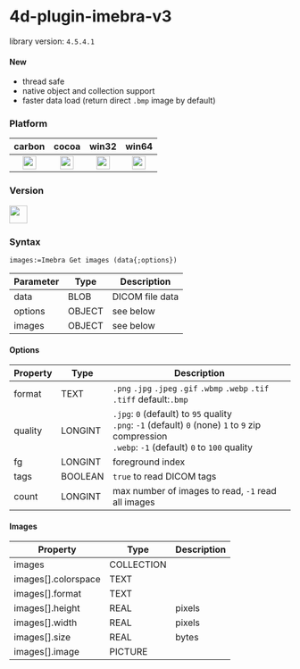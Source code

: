 # 4d-plugin-imebra-v3

library version: ``4.5.4.1``

#### New

- thread safe
- native object and collection support
- faster data load (return direct ``.bmp`` image by default)

### Platform

| carbon | cocoa | win32 | win64 |
|:------:|:-----:|:---------:|:---------:|
|<img src="https://cloud.githubusercontent.com/assets/1725068/22371562/1b091f0a-e4db-11e6-8458-8653954a7cce.png" width="24" height="24" /> |<img src="https://cloud.githubusercontent.com/assets/1725068/22371562/1b091f0a-e4db-11e6-8458-8653954a7cce.png" width="24" height="24" /> |<img src="https://cloud.githubusercontent.com/assets/1725068/22371562/1b091f0a-e4db-11e6-8458-8653954a7cce.png" width="24" height="24" /> |<img src="https://cloud.githubusercontent.com/assets/1725068/22371562/1b091f0a-e4db-11e6-8458-8653954a7cce.png" width="24" height="24" /> 

### Version

<img src="https://user-images.githubusercontent.com/1725068/41266195-ddf767b2-6e30-11e8-9d6b-2adf6a9f57a5.png" width="32" height="32" />

### Syntax

```
images:=Imebra Get images (data{;options})
```

Parameter|Type|Description
------------|------|----
data|BLOB|DICOM file data
options|OBJECT|see below
images|OBJECT|see below

#### Options

Property|Type|Description
------------|------|----
format|TEXT|``.png`` ``.jpg`` ``.jpeg`` ``.gif`` ``.wbmp`` ``.webp`` ``.tif`` ``.tiff`` default:``.bmp``
quality|LONGINT|``.jpg``: ``0`` (default) to ``95`` quality<br />``.png``: ``-1`` (default) ``0`` (none) ``1`` to ``9`` zip compression<br />``.webp``: ``-1`` (default) ``0`` to ``100`` quality
fg|LONGINT|foreground index
tags|BOOLEAN|``true`` to read DICOM tags
count|LONGINT|max number of images to read, ``-1`` read all images

#### Images

Property|Type|Description
------------|------|----
images|COLLECTION|
images\[\].colorspace|TEXT|
images\[\].format|TEXT|
images\[\].height|REAL|pixels
images\[\].width|REAL|pixels
images\[\].size|REAL|bytes
images\[\].image|PICTURE|

